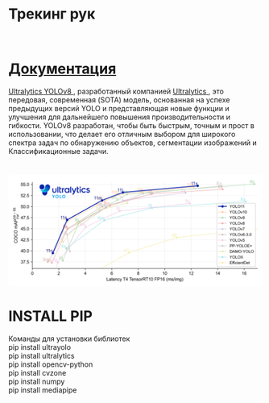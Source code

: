 # Трекинг рук

<a href="https://github.com/Vova2808/YOLO_Tracking_Hand/assets/96084748/1c87fb4f-e501-443f-9e8f-6d09966a5d8b"><br/>


# Документация

<p dir="auto"><a href="https://github.com/ultralytics/ultralytics">Ultralytics YOLOv8  </a> , разработанный компанией  <a href="https://ultralytics.com" rel="nofollow"> Ultralytics  </a> , 
  это передовая, современная (SOTA) модель, основанная на успехе предыдущих версий YOLO и представляющая 
  новые функции и улучшения для дальнейшего повышения производительности и гибкости.   YOLOv8 разработан, чтобы быть быстрым, точным и 
  прост в использовании, что делает его отличным выбором для широкого спектра задач по обнаружению объектов, сегментации изображений и 
  Классификационные задачи.  </p>
<h1> </h1>
<img src="https://raw.githubusercontent.com/ultralytics/assets/main/yolov8/yolo-comparison-plots.png">

# INSTALL PIP

Команды для установки библиотек<br />
pip install ultrayolo <br />
pip install ultralytics <br />
pip install opencv-python <br />
pip install cvzone <br />
pip install numpy <br />
pip install mediapipe <br />
